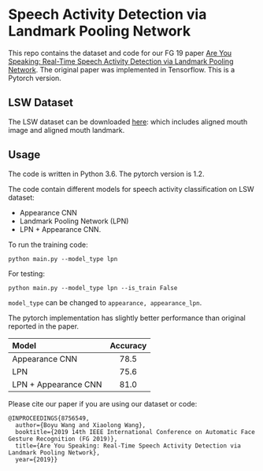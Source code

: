 # Speech Activity Detection via Landmark Pooling Network

This repo contains the dataset and code for our FG 19 paper [Are You Speaking: Real-Time Speech Activity Detection via Landmark Pooling Network](FG19_speech_detection.pdf). The original paper was implemented in Tensorflow. This is a Pytorch version.

## LSW Dataset

The LSW dataset can be downloaded [here](http://vision.cs.stonybrook.edu/~boyu/LSW_dataset.zip): which includes aligned mouth image and aligned mouth landmark.



## Usage

The code is written in Python 3.6. The pytorch version is 1.2.

The code contain different models for speech activity classification on LSW dataset:

+ Appearance CNN
+ Landmark Pooling Network (LPN)
+ LPN + Appearance CNN.


To run the training code:

```
python main.py --model_type lpn
```

For testing:

```
python main.py --model_type lpn --is_train False
```

`model_type` can be changed to `appearance, appearance_lpn`.


The pytorch implementation has slightly better performance than original reported in the paper.

| Model                | Accuracy |
| :-------------       |:--------:|
| Appearance CNN       | 78.5     | 
| LPN                  | 75.6     |
| LPN + Appearance CNN | 81.0     |




Please cite our paper if you are using our dataset or code:


```
@INPROCEEDINGS{8756549,
  author={Boyu Wang and Xiaolong Wang},
  booktitle={2019 14th IEEE International Conference on Automatic Face   Gesture Recognition (FG 2019)}, 
  title={Are You Speaking: Real-Time Speech Activity Detection via Landmark Pooling Network}, 
  year={2019}}```